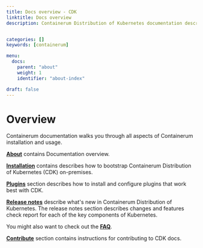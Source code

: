 ```yaml
---
title: Docs overview - CDK
linktitle: Docs overview
description: Containerum Distribution of Kubernetes documentation describes how to setup and use a Kubernetes cluster with CDK.


categories: []
keywords: [containerum]

menu:
  docs:
    parent: "about"
    weight: 1
    identifier: "about-index"

draft: false
---
```


# Overview
Containerum documentation walks you through all aspects of Containerum installation and usage.

**[About](/about)** contains Documentation overview.

**[Installation](/installation/prerequirements)** contains describes how to bootstrap Containerum Distribution of Kubernetes (CDK) on-premises.

**[Plugins](/plugins/)** section describes how to install and configure plugins that work best with CDK.

**[Release notes](/release-notes/)** describe what's new in Containerum Distribution of Kubernetes. The release notes section describes changes and features check report for each of the key components of Kubernetes.

You might also want to check out the **[FAQ](/faq)**.

**[Contribute](/contribute/)** section contains instructions for contributing to CDK docs.
